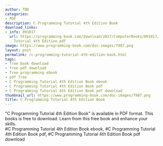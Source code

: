 ```yaml
---
author: TBD
categories:
- PDF
description: C Programming Tutorial 4th Edition Book
download_links:
- info: 091017
  url: https://programming-book.com/download/2017/ComputerBooks/091017/C Programming
    Tutorial 4th Edition.pdf
image: https://www.programming-book.com/doc-images/7987.png
layout: post
permalink: /c-programming-tutorial-4th-edition-book.html
tags:
- free book download
- free pdf download
- free programming ebook
- pdf free
- C Programming Tutorial 4th Edition Book ebook
- C Programming Tutorial 4th Edition Book pdf
- C Programming Tutorial 4th Edition Book pdf download
thumbnail_url: https://www.programming-book.com/doc-images/7987.png
title: C Programming Tutorial 4th Edition Book
---
```


 
<div class="item-desc text-justify">
  "C Programming Tutorial 4th Edition Book" is available in PDF format. This books is free to download. Learn from this free book and enhance your skills.
  <br>
  #C Programming Tutorial 4th Edition Book ebook, #C Programming Tutorial 4th Edition Book pdf, #C Programming Tutorial 4th Edition Book pdf download
</div>